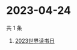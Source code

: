 # 2023-04-24

共 1 条

<!-- BEGIN -->
<!-- 最后更新时间 Mon Apr 24 2023 03:04:56 GMT+0800 (China Standard Time) -->

1. [2023世界读书日](https://www.zhihu.com/search?q=2023%E4%B8%96%E7%95%8C%E8%AF%BB%E4%B9%A6%E6%97%A5)

<!-- END -->

